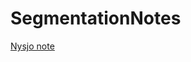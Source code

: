 # SegmentationNotes


[Nysjo note](https://github.com/freyakniglty/SegmentationNotes/blob/master/Nysjo_note.md)
